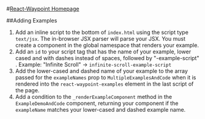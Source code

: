#[React-Waypoint Homepage](http://brigade.github.io/react-waypoint/)

##Adding Examples

1. Add an inline script to the bottom of `index.html` using the script type
   `text/jsx`. The in-browser JSX parser will parse your JSX. You must create a
   component in the global namespace that renders your example.
2. Add an `id` to your script tag that has the name of your example, lower
   cased and with dashes instead of spaces, followed by "-example-script" . Example:
   "Infinite Scroll" -> `infinite-scroll-example-script`
3. Add the lower-cased and dashed name of your example to the array passed for the `exampleNames` prop to
   `MultipleExamplesAndCode` when it is rendered into the
   `react-waypoint-examples` element in the last script of the page.
4. Add a condition to the `_renderExampleComponent` method in the
   `ExampleDemoAndCode` component, returning your component if the
   `exampleName` matches your lower-cased and dashed example name.
